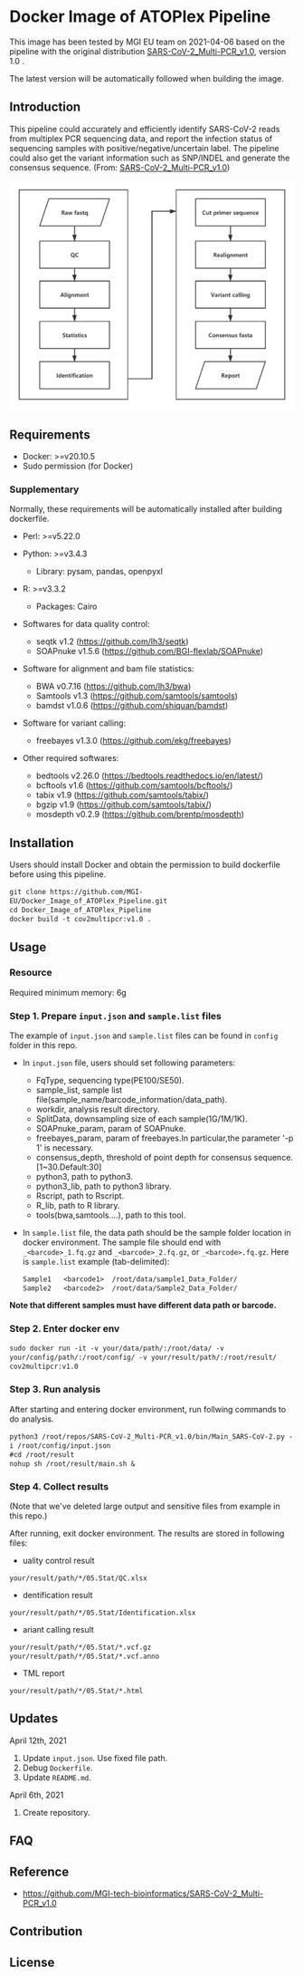 # Docker Image of ATOPlex Pipeline

This image has been tested by MGI EU team on 2021-04-06 based on the pipeline with the original distribution [SARS-CoV-2_Multi-PCR_v1.0](https://github.com/MGI-tech-bioinformatics/SARS-CoV-2_Multi-PCR_v1.0), version 1.0 .

The latest version will be automatically followed when building the image.

## Introduction

This pipeline could accurately and efficiently identify SARS-CoV-2 reads from multiplex PCR sequencing data, and report the infection status of sequencing samples with positive/negative/uncertain label. The pipeline could also get the variant information such as SNP/INDEL and generate the consensus sequence. (From: [SARS-CoV-2_Multi-PCR_v1.0](https://github.com/MGI-tech-bioinformatics/SARS-CoV-2_Multi-PCR_v1.0))

![Image](https://github.com/MGI-EU/Docker_Image_of_ATOPlex_Pipeline/blob/main/assets/Pipeline.png)

## Requirements

- Docker: >=v20.10.5
- Sudo permission (for Docker)

### Supplementary

Normally, these requirements will be automatically installed after building dockerfile.

- Perl: >=v5.22.0
- Python: >=v3.4.3
  - Library: pysam, pandas, openpyxl
- R: >=v3.3.2
  - Packages: Cairo

- Softwares for data quality control:
  - seqtk v1.2 (<https://github.com/lh3/seqtk>)
  - SOAPnuke v1.5.6 (<https://github.com/BGI-flexlab/SOAPnuke>)

- Software for alignment and bam file statistics:
  - BWA v0.7.16 (<https://github.com/lh3/bwa>)
  - Samtools v1.3 (<https://github.com/samtools/samtools>)
  - bamdst v1.0.6 (<https://github.com/shiquan/bamdst>)

- Software for variant calling:
  - freebayes v1.3.0 (<https://github.com/ekg/freebayes>)

- Other required softwares:
  - bedtools v2.26.0 (<https://bedtools.readthedocs.io/en/latest/>)
  - bcftools v1.6 (<https://github.com/samtools/bcftools/>)
  - tabix v1.9 (<https://github.com/samtools/tabix/>)
  - bgzip v1.9 (<https://github.com/samtools/tabix/>)
  - mosdepth v0.2.9 (<https://github.com/brentp/mosdepth>)

## Installation

Users should install Docker and obtain the permission to build dockerfile before using this pipeline.

```shell
git clone https://github.com/MGI-EU/Docker_Image_of_ATOPlex_Pipeline.git
cd Docker_Image_of_ATOPlex_Pipeline
docker build -t cov2multipcr:v1.0 .
```

## Usage

### Resource

Required minimum memory: 6g

### Step 1. Prepare `input.json` and `sample.list` files

The example of `input.json` and `sample.list` files can be found in `config` folder in this repo.

- In `input.json` file, users should set following parameters:
  - FqType, sequencing type(PE100/SE50).
  - sample_list, sample list file(sample_name/barcode_information/data_path).
  - workdir, analysis result directory.
  - SplitData, downsampling size of each sample(1G/1M/1K).
  - SOAPnuke_param, param of SOAPnuke.
  - freebayes_param, param of freebayes.In particular,the parameter '-p 1' is necessary.
  - consensus_depth, threshold of point depth for consensus sequence.[1~30.Default:30]
  - python3, path to python3.
  - python3_lib, path to python3 library.
  - Rscript, path to Rscript.
  - R_lib, path to R library.
  - tools(bwa,samtools....), path to this tool.

- In `sample.list` file, the data path should be the sample folder location in docker environment. The sample file should end with `_<barcode>_1.fq.gz` and `_<barcode>_2.fq.gz`, or `_<barcode>.fq.gz`. Here is `sample.list` example (tab-delimited):

  ```Text
  Sample1	<barcode1>	/root/data/sample1_Data_Folder/
  Sample2	<barcode2>	/root/data/Sample2_Data_Folder/
  ```

**Note that different samples must have different data path or barcode.**

### Step 2. Enter docker env

```shell
sudo docker run -it -v your/data/path/:/root/data/ -v your/config/path/:/root/config/ -v your/result/path/:/root/result/ cov2multipcr:v1.0
```

### Step 3. Run analysis

After starting and entering docker environment, run follwing commands to do analysis.

```shell
python3 /root/repos/SARS-CoV-2_Multi-PCR_v1.0/bin/Main_SARS-CoV-2.py -i /root/config/input.json
#cd /root/result
nohup sh /root/result/main.sh &
```

### Step 4. Collect results

(Note that we've deleted large output and sensitive files from example in this repo.)

After running, exit docker environment. The results are stored in following files:

- uality control result

```text
your/result/path/*/05.Stat/QC.xlsx
```

- dentification result

```text
your/result/path/*/05.Stat/Identification.xlsx
```

- ariant calling result

```text
your/result/path/*/05.Stat/*.vcf.gz
your/result/path/*/05.Stat/*.vcf.anno
```

- TML report

```text
your/result/path/*/05.Stat/*.html
```

## Updates

April 12th, 2021

1. Update `input.json`. Use fixed file path.
2. Debug `Dockerfile`.
3. Update `README.md`.

April 6th, 2021

1. Create repository.

## FAQ

## Reference

- <https://github.com/MGI-tech-bioinformatics/SARS-CoV-2_Multi-PCR_v1.0>

## Contribution

## License
